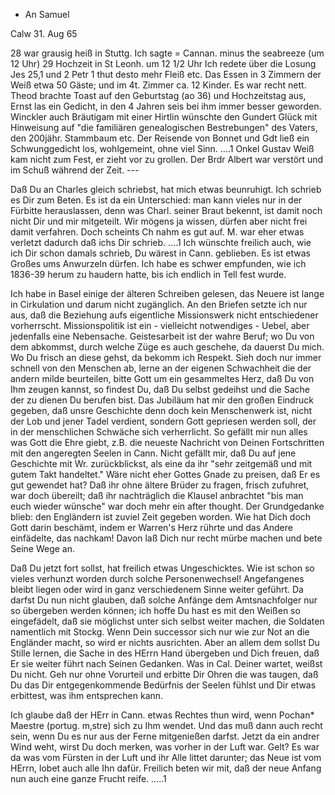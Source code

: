 + An Samuel

 Calw 31. Aug 65

28 war grausig heiß in Stuttg. Ich sagte = Cannan. minus the seabreeze (um 12 Uhr) 29 Hochzeit in St Leonh. um 12 1/2 Uhr Ich redete über die Losung Jes 25,1 und 2 Petr 1 thut desto mehr Fleiß etc. Das Essen in 3 Zimmern der Weiß etwa 50 Gäste; und im 4t. Zimmer ca. 12 Kinder. Es war recht nett. Theod brachte Toast auf den Geburtstag (ao 36) und Hochzeitstag aus, Ernst las ein Gedicht, in den 4 Jahren seis bei ihm immer besser geworden. Winckler auch Bräutigam mit einer Hirtlin wünschte den Gundert Glück mit Hinweisung auf "die familiären genealogischen Bestrebungen" des Vaters, den 200jähr. Stammbaum etc. Der Reisende von Bonnet und Gdt ließ ein Schwunggedicht los, wohlgemeint, ohne viel Sinn. ....1 Onkel Gustav Weiß kam nicht zum Fest, er zieht vor zu grollen. Der Brdr Albert war verstört und im Schuß während der Zeit. ---

Daß Du an Charles gleich schriebst, hat mich etwas beunruhigt. Ich schrieb es Dir zum Beten. Es ist da ein Unterschied: man kann vieles nur in der Fürbitte herauslassen, denn was Charl. seiner Braut bekennt, ist damit noch nicht Dir und mir mitgeteilt. Wir mögens ja wissen, dürfen aber nicht frei damit verfahren. Doch scheints Ch nahm es gut auf. M. war eher etwas verletzt dadurch daß ichs Dir schrieb. ....1 Ich wünschte freilich auch, wie ich Dir schon damals schrieb, Du wärest in Cann. geblieben. Es ist etwas Großes ums Anwurzeln dürfen. Ich habe es schwer empfunden, wie ich 1836-39 herum zu haudern hatte, bis ich endlich in Tell fest wurde.

Ich habe in Basel einige der älteren Schreiben gelesen, das Neuere ist lange in Cirkulation und darum nicht zugänglich. An den Briefen setzte ich nur aus, daß die Beziehung aufs eigentliche Missionswerk nicht entschiedener vorherrscht. Missionspolitik ist ein - vielleicht notwendiges - Uebel, aber jedenfalls eine Nebensache. Geistesarbeit ist der wahre Beruf; wo Du von dem abkommst, durch welche Züge es auch geschehe, da dauerst Du mich. Wo Du frisch an diese gehst, da bekomm ich Respekt. Sieh doch nur immer schnell von den Menschen ab, lerne an der eigenen Schwachheit die der andern milde beurteilen, bitte Gott um ein gesammeltes Herz, daß Du von Ihm zeugen kannst, so findest Du, daß Du selbst gedeihst und die Sache der zu dienen Du berufen bist. Das Jubiläum hat mir den großen Eindruck gegeben, daß unsre Geschichte denn doch kein Menschenwerk ist, nicht der Lob und jener Tadel verdient, sondern Gott gepriesen werden soll, der in der menschlichen Schwäche sich verherrlicht. So gefällt mir nun alles was Gott die Ehre giebt, z.B. die neueste Nachricht von Deinen Fortschritten mit den angeregten Seelen in Cann. Nicht gefällt mir, daß Du auf jene Geschichte mit Wr. zurückblickst, als eine da ihr "sehr zeitgemäß und mit gutem Takt handeltet." Wäre nicht eher Gottes Gnade zu preisen, daß Er es gut gewendet hat? Daß ihr ohne ältere Brüder zu fragen, frisch zufuhret, war doch übereilt; daß ihr nachträglich die Klausel anbrachtet "bis man euch wieder wünsche" war doch mehr ein after thought. Der Grundgedanke blieb: den Engländern ist zuviel Zeit gegeben worden. Wie hat Dich doch Gott darin beschämt, indem er Warren's Herz rührte und das Andere einfädelte, das nachkam! Davon laß Dich nur recht mürbe machen und bete Seine Wege an.

Daß Du jetzt fort sollst, hat freilich etwas Ungeschicktes. Wie ist schon so vieles verhunzt worden durch solche Personenwechsel! Angefangenes bleibt liegen oder wird in ganz verschiedenem Sinne weiter geführt. Da darfst Du nun nicht glauben, daß solche Anfänge dem Amtsnachfolger nur so übergeben werden können; ich hoffe Du hast es mit den Weißen so eingefädelt, daß sie möglichst unter sich selbst weiter machen, die Soldaten namentlich mit Stockg. Wenn Dein successor sich nur wie zur Not an die Engländer macht, so wird er nichts ausrichten. Aber an allem dem sollst Du Stille lernen, die Sache in des HErrn Hand übergeben und Dich freuen, daß Er sie weiter führt nach Seinen Gedanken. Was in Cal. Deiner wartet, weißst Du nicht. Geh nur ohne Vorurteil und erbitte Dir Ohren die was taugen, daß Du das Dir entgegenkommende Bedürfnis der Seelen fühlst und Dir etwas erbittest, was ihm entsprechen kann.

Ich glaube daß der HErr in Cann. etwas Rechtes thun wird, wenn Pochan* Maestre (portug. m‚stre) sich zu Ihm wendet. Und das muß dann auch recht sein, wenn Du es nur aus der Ferne mitgenießen darfst. Jetzt da ein andrer Wind weht, wirst Du doch merken, was vorher in der Luft war. Gelt? Es war da was vom Fürsten in der Luft und ihr Alle littet darunter; das Neue ist vom HErrn, lobet auch alle Ihn dafür. Freilich beten wir mit, daß der neue Anfang nun auch eine ganze Frucht reife. .....1

